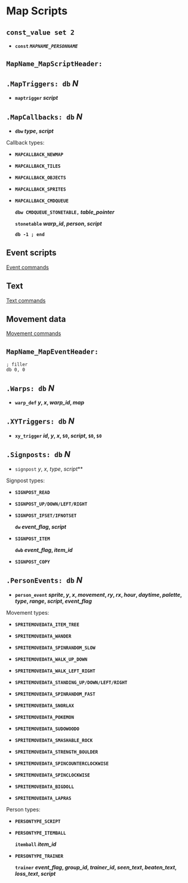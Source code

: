 # Map Scripts


## `const_value set 2`

- **`const` *`MAPNAME_PERSONNAME`***


## `MapName_MapScriptHeader:`


## `.MapTriggers: db` *N*

- **`maptrigger` *script***


## `.MapCallbacks: db` *N*

- **`dbw` *type*, *script***

Callback types:

- **`MAPCALLBACK_NEWMAP`**

- **`MAPCALLBACK_TILES`**

- **`MAPCALLBACK_OBJECTS`**

- **`MAPCALLBACK_SPRITES`**

- **`MAPCALLBACK_CMDQUEUE`**

  **`dbw CMDQUEUE_STONETABLE,` *table_pointer***
  
  **`stonetable` *warp_id*, *person*, *script***
  
  **`db -1 ; end`**


## Event scripts

[Event commands](event_commands.md)


## Text

[Text commands](text_commands.md)


## Movement data

[Movement commands](movement_commands.md)


## `MapName_MapEventHeader:`

	; filler
	db 0, 0


## `.Warps: db` *N*

- **`warp_def` *y*, *x*, *warp_id*, *map***


## `.XYTriggers: db` *N*

- **`xy_trigger` *id*, *y*, *x*, `$0`, *script*, `$0`, `$0`**


## `.Signposts: db` *N*

- `signpost` *y*, *x*, *type*, *script***

Signpost types:

- **`SIGNPOST_READ`**

- **`SIGNPOST_UP/DOWN/LEFT/RIGHT`**

- **`SIGNPOST_IFSET/IFNOTSET`**

  **`dw` *event_flag*, *script***

- **`SIGNPOST_ITEM`**

  **`dwb` *event_flag*, *item_id***

- **`SIGNPOST_COPY`**

## `.PersonEvents: db` *N*

- **`person_event` *sprite*, *y*, *x*, *movement*, *ry*, *rx*, *hour*, *daytime*, *palette*, *type*, *range*, *script*, *event_flag***

Movement types:

- **`SPRITEMOVEDATA_ITEM_TREE`**

- **`SPRITEMOVEDATA_WANDER`**

- **`SPRITEMOVEDATA_SPINRANDOM_SLOW`**

- **`SPRITEMOVEDATA_WALK_UP_DOWN`**

- **`SPRITEMOVEDATA_WALK_LEFT_RIGHT`**

- **`SPRITEMOVEDATA_STANDING_UP/DOWN/LEFT/RIGHT`**

- **`SPRITEMOVEDATA_SPINRANDOM_FAST`**

- **`SPRITEMOVEDATA_SNORLAX`**

- **`SPRITEMOVEDATA_POKEMON`**

- **`SPRITEMOVEDATA_SUDOWOODO`**

- **`SPRITEMOVEDATA_SMASHABLE_ROCK`**

- **`SPRITEMOVEDATA_STRENGTH_BOULDER`**

- **`SPRITEMOVEDATA_SPINCOUNTERCLOCKWISE`**

- **`SPRITEMOVEDATA_SPINCLOCKWISE`**

- **`SPRITEMOVEDATA_BIGDOLL`**

- **`SPRITEMOVEDATA_LAPRAS`**

Person types:

- **`PERSONTYPE_SCRIPT`**

- **`PERSONTYPE_ITEMBALL`**

  **`itemball` *item_id***

- **`PERSONTYPE_TRAINER`**

  **`trainer` *event_flag*, *group_id*, *trainer_id*, *seen_text*, *beaten_text*, *loss_text*, *script***
